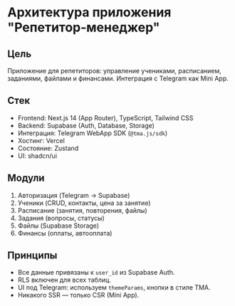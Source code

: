 # Архитектура приложения "Репетитор-менеджер"

## Цель
Приложение для репетиторов: управление учениками, расписанием, заданиями, файлами и финансами. Интеграция с Telegram как Mini App.

## Стек
- Frontend: Next.js 14 (App Router), TypeScript, Tailwind CSS
- Backend: Supabase (Auth, Database, Storage)
- Интеграция: Telegram WebApp SDK (`@tma.js/sdk`)
- Хостинг: Vercel
- Состояние: Zustand
- UI: shadcn/ui

## Модули
1. Авторизация (Telegram → Supabase)
2. Ученики (CRUD, контакты, цена за занятие)
3. Расписание (занятия, повторения, файлы)
4. Задания (вопросы, статусы)
5. Файлы (Supabase Storage)
6. Финансы (оплаты, автооплата)

## Принципы
- Все данные привязаны к `user_id` из Supabase Auth.
- RLS включен для всех таблиц.
- UI под Telegram: используем `themeParams`, кнопки в стиле TMA.
- Никакого SSR — только CSR (Mini App).